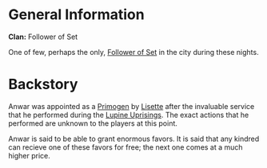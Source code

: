 <!-- TITLE: Anwar -->
<!-- SUBTITLE: Member of the Primogen-->

# General Information
**Clan:** Follower of Set

One of few, perhaps the only, [Follower of Set](/home/vtm/npc#followers-of-set) in the city during these nights.

# Backstory
Anwar was appointed as a [Primogen](/home/vtm/npc#primogen) by [Lisette](/home/vtm/npc/lisette) after the invaluable service that he performed during the [Lupine Uprisings](/home/vtm/events/lupinewar). The exact actions that he performed are unknown to the players at this point. 

Anwar is said to be able to grant enormous favors. It is said that any kindred can recieve one of these favors for free; the next one comes at a much higher price.
